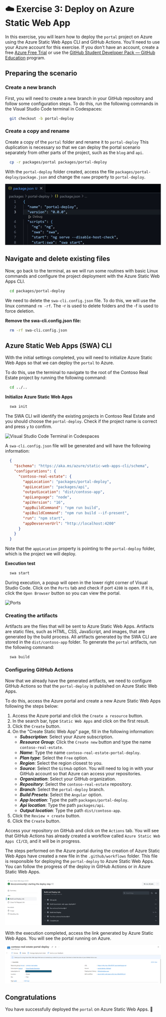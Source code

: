 # ☁️ Exercise 3: Deploy on Azure Static Web App

In this exercise, you will learn how to deploy the `portal` project on Azure using the Azure Static Web Apps CLI and GitHub Actions. You'll need to use your Azure account for this exercise. If you don't have an account, create a free [Azure Free Trial](https://azure.microsoft.com/free/?WT.mc_id=academic-101248-cyzanon) or use the [GitHub Student Developer Pack — GitHub Education](https://aka.ms/Copilot4Students) program.

## Preparing the scenario

### Create a new branch

First, you will need to create a new branch in your GitHub repository and follow some configuration steps. To do this, run the following commands in the Visual Studio Code terminal in Codespaces:

```bash
  git checkout -b portal-deploy
```

### Create a copy and rename

Create a copy of the `portal` folder and rename it to `portal-deploy` This duplication is necessary so that we can deploy the portal scenario separately from other parts of the project, such as the `blog` and `api`.

```bash
  cp -r packages/portal packages/portal-deploy
```

With the `portal-deploy` folder created, access the file `packages/portal-deploy/package.json` and change the `name` property to `portal-deploy`.

![Package.json](./images/new-portal-package-json.jpg)

## Navigate and delete existing files

Now, go back to the terminal, as we will run some routines with basic Linux commands and configure the project deployment with the Azure Static Web Apps CLI.

```bash
  cd packages/portal-deploy
```

We need to delete the `swa-cli.config.json` file. To do this, we will use the linux command `rm -rf`. The -r is used to delete folders and the -f is used to force deletion.

**Remove the swa-cli.config.json file:**

```bash
  rm -rf swa-cli.config.json
```

## Azure Static Web Apps (SWA) CLI

With the initial settings completed, you will need to initialize Azure Static Web Apps so that we can deploy the `portal` to Azure.

To do this, use the terminal to navigate to the root of the Contoso Real Estate project by running the following command:

```bash
  cd ../..
```

**Initialize Azure Static Web Apps**

```bash
  swa init
```

The SWA CLI will identify the existing projects in Contoso Real Estate and you should choose the `portal-deploy`. Check if the project name is correct and press `y` to confirm.

![Visual Studio Code Terminal in Codespaces](./images/swa-init.gif)

A `swa-cli.config.json` file will be generated and will have the following information:

```json
  {
    "$schema": "https://aka.ms/azure/static-web-apps-cli/schema",
    "configurations": {
      "contoso-real-estate": {
        "appLocation": "packages/portal-deploy",
        "apiLocation": "packages/api",
        "outputLocation": "dist/contoso-app",
        "apiLanguage": "node",
        "apiVersion": "16",
        "appBuildCommand": "npm run build",
        "apiBuildCommand": "npm run build --if-present",
        "run": "npm start",
        "appDevserverUrl": "http://localhost:4200"
      }
    }
  }
```

Note that the `appLocation` property is pointing to the `portal-deploy` folder, which is the project we will deploy.

**Execution test**

```bash
  swa start
```

During execution, a popup will open in the lower right corner of Visual Studio Code. Click on the `Ports` tab and check if port `4280` is open. If it is, click the `Open Browser` button so you can view the portal.

![Ports](./images/ports-executing-new-deploy.gif)


### Creating the artifacts

Artifacts are the files that will be sent to Azure Static Web Apps. Artifacts are static files, such as HTML, CSS, JavaScript, and images, that are generated by the build process. All artifacts generated by the SWA CLI are stored in the `dist/contoso-app` folder. To generate the `portal` artifacts, run the following command:

```bash
  swa build
```

### Configuring GitHub Actions

Now that we already have the generated artifacts, we need to configure GitHub Actions so that the `portal-deploy` is published on Azure Static Web Apps.

To do this, access the Azure portal and create a new Azure Static Web Apps following the steps below:

1. Access the Azure portal and click the `Create a resource` button.
2. In the search bar, type `Static Web Apps` and click on the first result.
3. Click the `Create` button.
4. On the "Create Static Web App" page, fill in the following information:
    - ***Subscription***: Select your Azure subscription.
    - ***Resource Group***: Click the `Create new` button and type the name `contoso-real-estate`.
    - ***Name***: Type the name `contoso-real-estate-portal-deploy`.
    - ***Plan type***: Select the `Free` option.
    - ***Region***: Select the region closest to you.
    - ***Source***: Select the `GitHub` option. You will need to log in with your GitHub account so that Azure can access your repositories.
    - ***Organization***: Select your GitHub organization.
    - ***Repository***: Select the `contoso-real-estate` repository.
    - ***Branch***: Select the `portal-deploy` branch.
    - ***Build Presets***: Select the `Angular` option.
    - ***App location***: Type the path `packages/portal-deploy`.
    - ***Api location***: Type the path `packages/api`.
    - ***Output location***: Type the path `dist/contoso-app`.
5. Click the `Review + create` button.
6. Click the `Create` button.

Access your repository on GitHub and click on the `Actions` tab. You will see that GitHub Actions has already created a workflow called `Azure Static Web Apps CI/CD`, and it will be in progress.

The steps performed on the Azure portal during the creation of Azure Static Web Apps have created a new file in the `.github/workflows` folder. This file is responsible for deploying the `portal-deploy` to Azure Static Web Apps. You can follow the progress of the deploy in GitHub Actions or in Azure Static Web Apps.

![GitHub Actions Workflow](./images/github-actions-workflow.jpg)

With the execution completed, access the link generated by Azure Static Web Apps. You will see the portal running on Azure.

![Azure Portal](./images/azure-portal-swa-portal.png)

## Congratulations
You have successfully deployed the `portal` on Azure Static Web Apps. 🎉
